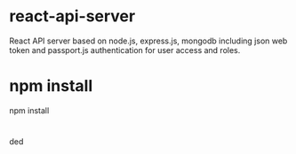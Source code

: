 # react-api-server
React API server based on node.js, express.js, mongodb including json web token and passport.js authentication for user access and roles.

# npm install
npm install 

#
ded